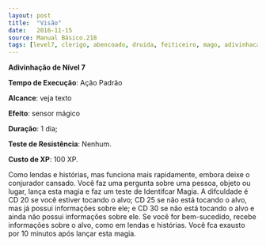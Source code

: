 ```yaml
---
layout: post
title:  "Visão"
date:   2016-11-15
source: Manual Básico.218
tags: [level7, clerigo, abencoado, druida, feiticeiro, mago, adivinhacao,  padrao, dia, custo, nenhum]
---
```


**Adivinhação de Nível 7**

**Tempo de Execução**: Ação Padrão

**Alcance**: veja texto

**Efeito**: sensor mágico

**Duração**:  1 dia;

**Teste de Resistência**: Nenhum.

**Custo de XP**: 100 XP.

Como lendas e histórias, mas funciona mais rapidamente, embora deixe o conjurador cansado.
Você faz uma pergunta sobre uma pessoa, objeto ou lugar, lança esta magia e faz um teste de Identifcar Magia. A difculdade é CD 20 se você estiver tocando o alvo;
CD 25 se não está tocando o alvo, mas já possui informações sobre ele; e CD 30 se não está tocando o alvo e ainda não possui informações sobre ele.
Se você for bem-sucedido, recebe informações sobre o alvo, como em lendas e histórias. Você fca exausto por 10 minutos após lançar esta magia.
